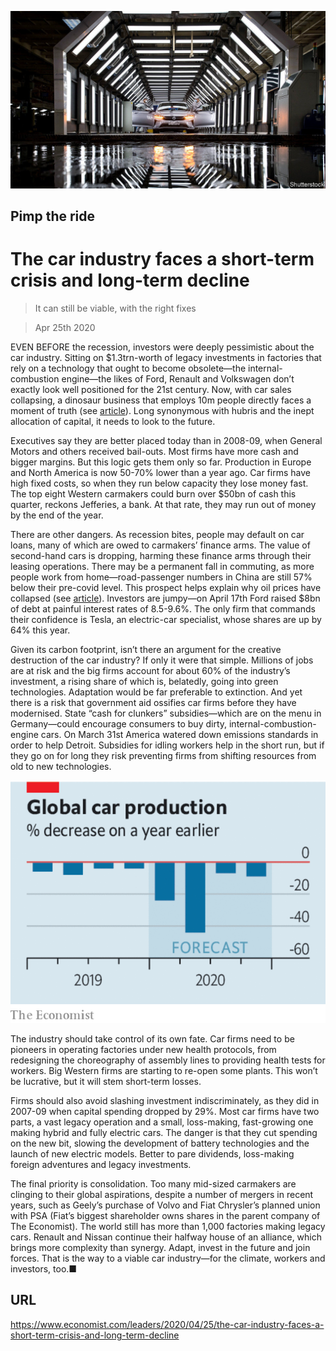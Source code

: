![](./images/20200425_LDP501.jpg)

## Pimp the ride

# The car industry faces a short-term crisis and long-term decline

> It can still be viable, with the right fixes

> Apr 25th 2020

EVEN BEFORE the recession, investors were deeply pessimistic about the car industry. Sitting on $1.3trn-worth of legacy investments in factories that rely on a technology that ought to become obsolete—the internal-combustion engine—the likes of Ford, Renault and Volkswagen don’t exactly look well positioned for the 21st century. Now, with car sales collapsing, a dinosaur business that employs 10m people directly faces a moment of truth (see [article](https://www.economist.com//briefing/2020/04/25/the-worlds-car-giants-need-to-move-fast-and-break-things)). Long synonymous with hubris and the inept allocation of capital, it needs to look to the future.

Executives say they are better placed today than in 2008-09, when General Motors and others received bail-outs. Most firms have more cash and bigger margins. But this logic gets them only so far. Production in Europe and North America is now 50-70% lower than a year ago. Car firms have high fixed costs, so when they run below capacity they lose money fast. The top eight Western carmakers could burn over $50bn of cash this quarter, reckons Jefferies, a bank. At that rate, they may run out of money by the end of the year.

There are other dangers. As recession bites, people may default on car loans, many of which are owed to carmakers’ finance arms. The value of second-hand cars is dropping, harming these finance arms through their leasing operations. There may be a permanent fall in commuting, as more people work from home—road-passenger numbers in China are still 57% below their pre-covid level. This prospect helps explain why oil prices have collapsed (see [article](https://www.economist.com//finance-and-economics/2020/04/25/oil-markets-have-a-timing-problem)). Investors are jumpy—on April 17th Ford raised $8bn of debt at painful interest rates of 8.5-9.6%. The only firm that commands their confidence is Tesla, an electric-car specialist, whose shares are up by 64% this year.



Given its carbon footprint, isn’t there an argument for the creative destruction of the car industry? If only it were that simple. Millions of jobs are at risk and the big firms account for about 60% of the industry’s investment, a rising share of which is, belatedly, going into green technologies. Adaptation would be far preferable to extinction. And yet there is a risk that government aid ossifies car firms before they have modernised. State “cash for clunkers” subsidies—which are on the menu in Germany—could encourage consumers to buy dirty, internal-combustion-engine cars. On March 31st America watered down emissions standards in order to help Detroit. Subsidies for idling workers help in the short run, but if they go on for long they risk preventing firms from shifting resources from old to new technologies.

![](./images/20200425_LDC323.png)

The industry should take control of its own fate. Car firms need to be pioneers in operating factories under new health protocols, from redesigning the choreography of assembly lines to providing health tests for workers. Big Western firms are starting to re-open some plants. This won’t be lucrative, but it will stem short-term losses.

Firms should also avoid slashing investment indiscriminately, as they did in 2007-09 when capital spending dropped by 29%. Most car firms have two parts, a vast legacy operation and a small, loss-making, fast-growing one making hybrid and fully electric cars. The danger is that they cut spending on the new bit, slowing the development of battery technologies and the launch of new electric models. Better to pare dividends, loss-making foreign adventures and legacy investments.

The final priority is consolidation. Too many mid-sized carmakers are clinging to their global aspirations, despite a number of mergers in recent years, such as Geely’s purchase of Volvo and Fiat Chrysler’s planned union with PSA (Fiat’s biggest shareholder owns shares in the parent company of The Economist). The world still has more than 1,000 factories making legacy cars. Renault and Nissan continue their halfway house of an alliance, which brings more complexity than synergy. Adapt, invest in the future and join forces. That is the way to a viable car industry—for the climate, workers and investors, too.■

## URL

https://www.economist.com/leaders/2020/04/25/the-car-industry-faces-a-short-term-crisis-and-long-term-decline
